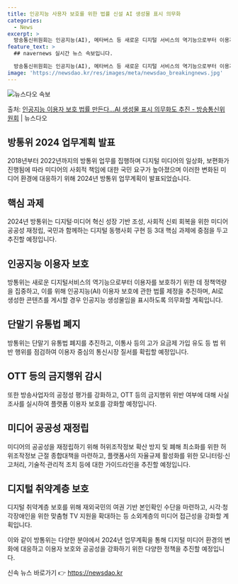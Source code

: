 ```yaml
---
title: 인공지능 사용자 보호를 위한 법률 신설 AI 생성물 표시 의무화
categories:
  - News
excerpt: >
  방송통신위원회는 인공지능(AI), 메타버스 등 새로운 디지털 서비스의 역기능으로부터 이용자를 보호하기 위해 …
feature_text: >
  ## navernews 실시간 뉴스 속보입니다.

  방송통신위원회는 인공지능(AI), 메타버스 등 새로운 디지털 서비스의 역기능으로부터 이용자를 보호하기 위해 …
image: 'https://newsdao.kr/res/images/meta/newsdao_breakingnews.jpg'
---
```


![뉴스다오 속보](https://newsdao.kr/res/images/meta/newsdao_breakingnews.jpg)

<p>출처: <a href="https://newsdao.kr/3403" rel="dofollow">인공지능 이용자 보호 법률 만든다…AI 생성물 표시 의무화도 추진 - 방송통신위원회</a> | 뉴스다오</p>

<h2 data-ke-size="size26">방통위 2024 업무계획 발표</h2>
2018년부터 2022년까지의 방통위 업무를 집행하며 디지털 미디어의 일상화, 보편화가 진행됨에 따라 미디어의 사회적 책임에 대한 국민 요구가 높아졌으며 이러한 변화된 미디어 환경에 대응하기 위해 2024년 방통위 업무계획이 발표되었습니다.


<h2 data-ke-size="size26">핵심 과제</h2>
2024년 방통위는 디지털·미디어 혁신 성장 기반 조성, 사회적 신뢰 회복을 위한 미디어 공공성 재정립, 국민과 함께하는 디지털 동행사회 구현 등 3대 핵심 과제에 중점을 두고 추진할 예정입니다.


<h2 data-ke-size="size26">인공지능 이용자 보호</h2>
방통위는 새로운 디지털서비스의 역기능으로부터 이용자를 보호하기 위한 데 정책역량을 집중하고, 이를 위해 인공지능(AI) 이용자 보호에 관한 법률 제정을 추진하며, AI로 생성한 콘텐츠를 게시할 경우 인공지능 생성물임을 표시하도록 의무화할 계획입니다.


<h2 data-ke-size="size26">단말기 유통법 폐지</h2>
방통위는 단말기 유통법 폐지를 추진하고, 이통사 등의 고가 요금제 가입 유도 등 법 위반 행위를 점검하여 이용자 중심의 통신시장 질서를 확립할 예정입니다.


<h2 data-ke-size="size26">OTT 등의 금지행위 감시</h2>
또한 방송사업자의 공정성 평가를 강화하고, OTT 등의 금지행위 위반 여부에 대해 사실조사를 실시하여 플랫폼 이용자 보호를 강화할 예정입니다.


<h2 data-ke-size="size26">미디어 공공성 재정립</h2>
미디어의 공공성을 재정립하기 위해 허위조작정보 확산 방지 및 폐해 최소화를 위한 허위조작정보 근절 종합대책을 마련하고, 플랫폼사의 자율규제 활성화를 위한 모니터링·신고처리, 기술적·관리적 조치 등에 대한 가이드라인을 추진할 예정입니다.


<h2 data-ke-size="size26">디지털 취약계층 보호</h2>
디지털 취약계층 보호를 위해 재외국민의 여권 기반 본인확인 수단을 마련하고, 시각·청각장애인을 위한 맞춤형 TV 지원을 확대하는 등 소외계층의 미디어 접근성을 강화할 계획입니다.


이와 같이 방통위는 다양한 분야에서 2024년 업무계획을 통해 디지털 미디어 환경의 변화에 대응하고 이용자 보호와 공공성을 강화하기 위한 다양한 정책을 추진할 예정입니다. 

신속 뉴스 바로가기 👉 <a href="https://newsdao.kr" rel="dofollow">https://newsdao.kr</a>


